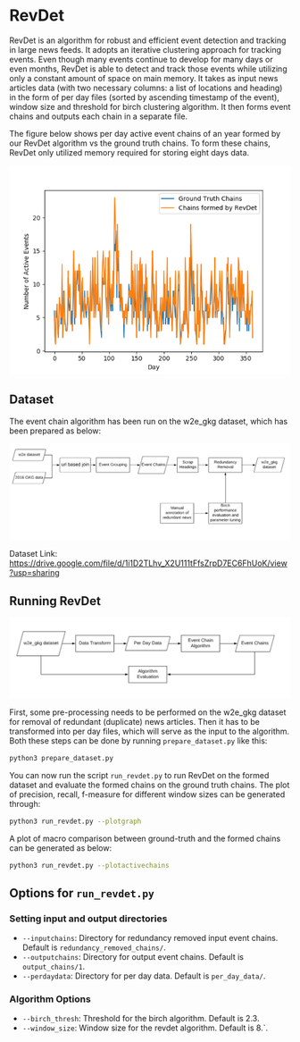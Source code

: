 # RevDet
RevDet is an algorithm for robust and efficient event detection and tracking in large news feeds. It adopts an iterative clustering approach for tracking events.  Even though many events continue to develop for many days or even months, RevDet is able to detect and track those events while utilizing only a constant amount of space on main memory. It takes as input news articles data (with two necessary columns: a list of locations and heading) in the form of per day files (sorted by ascending timestamp of the event), window size and threshold for birch clustering algorithm. It then forms event chains and outputs each chain in a separate file.

The figure below shows per day active event chains of an year formed by our RevDet algorithm vs the ground truth chains. To form these chains, RevDet only utilized memory required for storing eight days data.

<div align='center'>
<img src="images/activeeventchains2.png"></img>
</div>

## Dataset 

The event chain algorithm has been run on the w2e_gkg dataset, which has been prepared as below:
<div align='center'>
<img src="images/dataset_formation.png"></img>
</div>

Dataset Link: https://drive.google.com/file/d/1i1D2TLhv_X2U111tFfsZrpD7EC6FhUoK/view?usp=sharing

## Running RevDet

<div align='center'>
<img src="images/evaluation_procedure.png"></img>
</div>

First, some pre-processing needs to be performed on the w2e_gkg dataset for removal of redundant (duplicate) news articles. Then it has to be transformed into per day files, which will serve as the input to the algorithm. Both these steps can be done by running `prepare_dataset.py` like this:

```bash
python3 prepare_dataset.py
```

You can now run the script `run_revdet.py` to run RevDet on the formed dataset and evaluate the formed chains on the ground truth chains. The plot of precision, recall, f-measure for different window sizes can be generated through:

```bash
python3 run_revdet.py --plotgraph
```

A plot of macro comparison between ground-truth and the formed chains can be generated as below:
```bash
python3 run_revdet.py --plotactivechains
```

## Options for `run_revdet.py`

### Setting input and output directories

- `--inputchains`: Directory for redundancy removed input event chains. Default is `redundancy_removed_chains/`.
- `--outputchains`: Directory for output event chains. Default is `output_chains/1`.
- `--perdaydata`: Directory for per day data. Default is `per_day_data/`.

### Algorithm Options

- `--birch_thresh`: Threshold for the birch algorithm. Default is 2.3.
- `--window_size`: Window size for the revdet algorithm. Default is 8.`.
